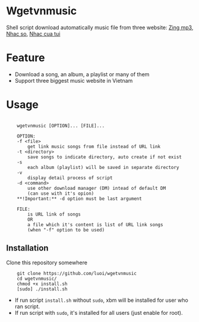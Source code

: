 
# Wgetvnmusic

Shell script download automatically music file from three website: 
[Zing mp3][mp3Zing], 
[Nhac so][nhacSo], 
[Nhac cua tui][nhacCuaTui]

[mp3Zing]: http://mp3.zing.vn
[nhacso]: http://nhacso.net
[nhacCuaTui]: http://nhaccuatui.com

# Feature

* Download a song, an album, a playlist or many of them
* Support three biggest music website in Vietnam

# Usage

```

    wgetvnmusic [OPTION]... [FILE]...

    OPTION:
    -f <file>
        get link music songs from file instead of URL link
    -t <directory>
        save songs to indicate directory, auto create if not exist
    -s
        each album (playlist) will be saved in separate directory
    -v
        display detail process of script
    -d <command>
        use other download manager (DM) intead of default DM
        (can use with it's opion)
    **!Important:** -d option must be last argument

    FILE:
        is URL link of songs
        OR
        a file which it's content is list of URL link songs
        (when "-f" option to be used)
```

## Installation
Clone this repository somewhere

```
    git clone https://github.com/luoi/wgetvnmusic
    cd wgetvnmusic/
    chmod +x install.sh
    [sudo] ./install.sh

```

* If run script `install.sh` without `sudo`, xbm will be installed for user who ran script.
* If run script with `sudo`, it's installed for all users (just enable for root).